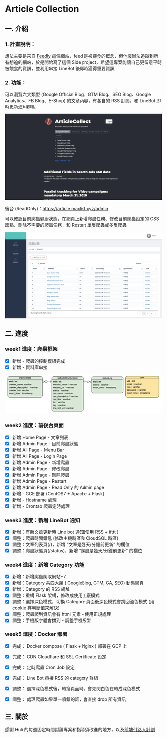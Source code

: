 # Article Collection

## 一. 介紹

### 1. 計畫說明：

想法主要是來自 [Feedly](https://feedly.com/i/welcome) 這個網站，feed 是被餵食的概念，但他沒辦法追蹤到所有想追的網站，於是開始寫了這個 Side project，希望這專案能讓自己更留意平時被餵食的資訊，並利用串接 LineBot 後即時獲得重要資訊

### 2. 功能：


可以瀏覽六大類型 (Google Official Blog、GTM Blog、SEO Blog、Google Analytics、FB Blog、E-Shop) 的文章內容，有各自的 RSS 訂閱，和 LineBot 即時更新通知群組

![image](https://github.com/hsuanchi/Website-update-notification/blob/master/img/article.png)

後台 (ReadOnly)：https://article.maxlist.xyz/admin

可以確認目前爬蟲健康狀態，在網頁上新增爬蟲任務、修改目前爬蟲設定的 CSS 節點、刪除不需要的爬蟲任務，和 Restart 單隻爬蟲或多隻爬蟲

![image](https://github.com/hsuanchi/Website-update-notification/blob/master/img/article_admin.png)

## 二. 進度

### week1 進度：爬蟲框架
- [x] 新增 - 爬蟲的控制模組完成
- [x] 新增 - 資料庫串接

![image](https://github.com/hsuanchi/Website-update-notification/blob/master/img/article_collection.png)

### week2 進度：前後台頁面
- [x] 新增 Home Page - 文章列表
- [x] 新增 Admin Page - 目前爬蟲狀態
- [x] 新增 All Page - Ｍenu Bar
- [x] 新增 All Page - Login Page
- [x] 新增 Admin Page - 新增爬蟲
- [x] 新增 Admin Page - 修改爬蟲
- [x] 新增 Admin Page - 刪除爬蟲
- [x] 新增 Admin Page - Restart
- [x] 新增 Admin Page - Read Only 的 Admin page
- [x] 新增 - GCE 部署 (CentOS7 + Apache + Flask)
- [x] 新增 - Hostname 處理
- [x] 新增 - Crontab 爬蟲定時處理
 
### week3 進度：新增 LineBot 通知
- [x] 新增：有新文章更新時 Line bot 通知(使用 RSS + ifttt )
- [x] 調整：爬蟲時間錯亂 (修改主機時區和 CloudSQL 時區)
- [x] 調整：文章列表頁(/)，新增 “文章是幾天/分鐘前更新” 的欄位
- [x] 調整：爬蟲狀態頁(/status)，新增 “爬蟲是幾天/分鐘前更新” 的欄位

### week4 進度：新增 Category 功能
- [x] 新增：新增爬蟲爬取網站*7
- [x] 新增：Category 共四大類 ( GoogleBlog, GTM, GA, SEO) 動態網頁
- [x] 新增：Category 的 RSS 網址
- [x] 調整：重構 Flask 架構，修改成使用工廠模式
- [x] 調整：選擇深色模式，切換 Category 頁面後深色模式會跳回淺色模式 (用 cookie 存判斷值來解決)
- [x] 調整：爬蟲爬到資訊會有 html 元素 - 使用正規處理
- [x] 調整：手機版字體會擋到 - 調整手機版型

### week5 進度：Docker 部署
- [x] 完成： Docker compose ( Flask + Nginx ) 部署在 GCP 上
- [x] 完成： CDN Cloudflare 和 SSL Certificate 設定
- [x] 完成： 定時爬蟲 Cron Job 設定
- [x] 完成： Line Bot 串接 RSS 的 category 群組
- [x] 調整： 選擇深色模式後，轉換頁面時，會先閃白色在轉成深色模式
- [x] 調整： 處理爬蟲如果單一噴錯的話，會直接 drop 所有資訊


## 三. 關於

感謝 Huli 的每週固定時間討論專案和指導須改進的地方，以及[前端引路人計劃](https://medium.com/@hulitw/mentorship-program-350db93d5c9c)
